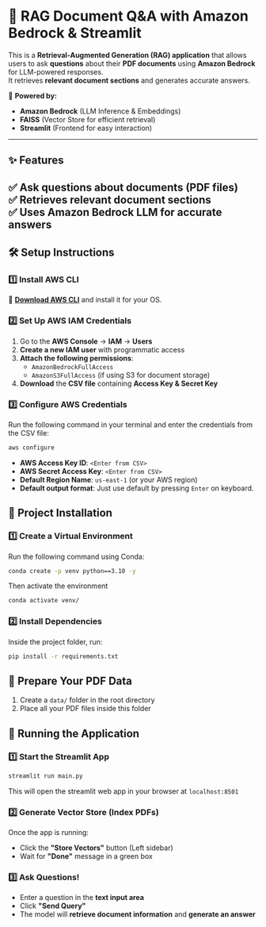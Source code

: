 # 📄 RAG Document Q&A with Amazon Bedrock & Streamlit  

This is a **Retrieval-Augmented Generation (RAG) application** that allows users to ask **questions** about their **PDF documents** using **Amazon Bedrock** for LLM-powered responses.  
It retrieves **relevant document sections** and generates accurate answers.  

🚀 **Powered by:**  
- **Amazon Bedrock** (LLM Inference & Embeddings)  
- **FAISS** (Vector Store for efficient retrieval)  
- **Streamlit** (Frontend for easy interaction)  

---

## ✨ Features  
✅ **Ask questions about documents** (PDF files)  
✅ **Retrieves relevant document sections**  
✅ **Uses Amazon Bedrock LLM for accurate answers**  
---

## 🛠️ Setup Instructions  

### **1️⃣ Install AWS CLI**  
🔗 **[Download AWS CLI](https://aws.amazon.com/cli/)** and install it for your OS.  

### **2️⃣ Set Up AWS IAM Credentials**  
1. Go to the **AWS Console** → **IAM** → **Users**  
2. **Create a new IAM user** with programmatic access  
3. **Attach the following permissions**:
   - `AmazonBedrockFullAccess`
   - `AmazonS3FullAccess` (if using S3 for document storage)  
4. **Download** the **CSV file** containing **Access Key & Secret Key**  

### **3️⃣ Configure AWS Credentials**  
Run the following command in your terminal and enter the credentials from the CSV file:  
```sh
aws configure
```
 - **AWS Access Key ID**: ```<Enter from CSV>```
 - **AWS Secret Access Key**: ```<Enter from CSV>```
 - **Default Region Name**: ```us-east-1``` (or your AWS region)
 - **Default output format**: Just use default by pressing ```Enter``` on keyboard.


## 🔧 Project Installation

### **1️⃣ Create a Virtual Environment**
Run the following command using Conda:
```sh
conda create -p venv python==3.10 -y
```
Then activate the environment
```sh
conda activate venv/
```
### **2️⃣ Install Dependencies**
Inside the project folder, run:
```sh
pip install -r requirements.txt
```

## 📂 Prepare Your PDF Data
1. Create a ```data/``` folder in the root directory
2. Place all your PDF files inside this folder

## 🚀 Running the Application

### **1️⃣ Start the Streamlit App**
```sh
streamlit run main.py
```
This will open the streamlit web app in your browser at ```localhost:8501```

### **2️⃣ Generate Vector Store (Index PDFs)**
Once the app is running:
 - Click the **"Store Vectors"** button (Left sidebar)
 - Wait for **"Done"** message in a green box

### **3️⃣ Ask Questions!**
 - Enter a question in the **text input area**
 - Click **"Send Query"**
 - The model will **retrieve document information** and **generate an answer**